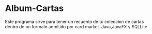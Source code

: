 # Album-Cartas
Este programa sirve para tener un recuento de tu coleccion de cartas dentro de un formato admitido por card market. Java,JavaFX y SQLLite
